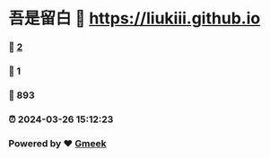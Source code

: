 # 吾是留白 :link: https://liukiii.github.io 
### :page_facing_up: [2](https://liukiii.github.io/tag.html) 
### :speech_balloon: 1 
### :hibiscus: 893 
### :alarm_clock: 2024-03-26 15:12:23 
### Powered by :heart: [Gmeek](https://github.com/Meekdai/Gmeek)
